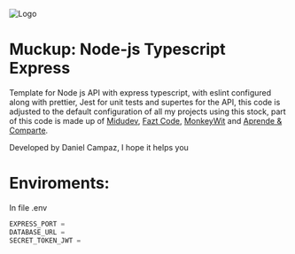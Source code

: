 ![Logo](https://res.cloudinary.com/practicaldev/image/fetch/s--BMZ8xS0z--/c_imagga_scale,f_auto,fl_progressive,h_900,q_auto,w_1600/https://dev-to-uploads.s3.amazonaws.com/uploads/articles/ml71ubgxg0e4h4mmbokd.png)

# Muckup: Node-js Typescript Express

Template for Node js API with express typescript, with eslint configured along with prettier, Jest for unit tests and supertes for the API, this code is adjusted to the default configuration of all my projects using this stock, part of this code is made up of [Midudev](https://www.youtube.com/watch?v=ZpY5KdGQvwI&t=1169s&ab_channel=midudev), [Fazt Code](https://www.youtube.com/watch?v=lZJ1mar_znk&t=1096s&ab_channel=FaztCode), [MonkeyWit](https://www.youtube.com/watch?v=I-f6aQzHHMo&ab_channel=MonkeyWit) and [Aprende & Comparte](https://www.youtube.com/watch?v=U500lVsT6Yo&ab_channel=Aprende%26comparte).

Developed by Daniel Campaz, I hope it helps you

# Enviroments:

In file .env

```js
EXPRESS_PORT =
DATABASE_URL =
SECRET_TOKEN_JWT =
```
